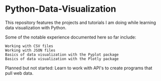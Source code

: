 # Python-Data-Visualization

This repository features the projects and tutorials I am doing while learning data visualization with Python.

Some of the notable experience documented here so far include: 

    Working with CSV files 
    Working with JSON files 
    Basics of data visualization with the Pyplot package
    Basics of data visualization with the Plotly package
    
Planned but not started:
  Learn to work with API's to create programs that pull web data.
